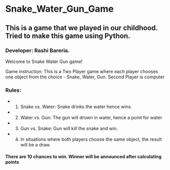# Snake_Water_Gun_Game

## This is a game that we played in our childhood. Tried to make this game using Python.

### Developer: Rashi Bareria.  

Welcome to Snake Water Gun game!

Game instruction: This is a Two Player game where each player chooses one object from the choice - Snake, Water, Gun. Second Player is computer

### Rules: 
* 1. Snake vs. Water: Snake drinks the water hence wins. 
* 2. Water vs. Gun: The gun will drown in water, hence a point for water 
* 3. Gun vs. Snake: Gun will kill the snake and win.
* 4. In situations where both players choose the same object, the result will be a draw.

 #### There are 10 chances to win. Winner will be announced after calculating points

